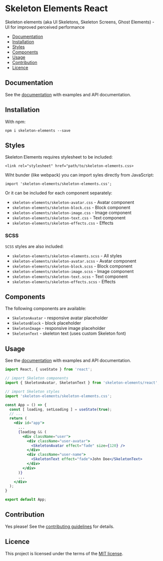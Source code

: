# Skeleton Elements React

Skeleton elements (aka UI Skeletons, Skeleton Screens, Ghost Elements) - UI for improved perceived performance

* [Documentation](#documentation)
* [Installation](#installation)
* [Styles](#styles)
* [Components](#components)
* [Usage](#usage)
* [Contribution](#contribution)
* [Licence](#licence)

## Documentation

See the [documentation]() with examples and API documentation.

## Installation

With npm:

```
npm i skeleton-elements --save
```

## Styles

Skeleton Elements requires stylesheet to be included:

```
<link rel="stylesheet" href="path/to/skeleton-elements.css>
```

Wiht bunder (like webpack) you can import syles directly from JavaScript:

```
import 'skeleton-elements/skeleton-elements.css';
```

Or it can be included for each component separately:

* `skeleton-elements/skeleton-avatar.css` - Avatar component
* `skeleton-elements/skeleton-block.css` - Block component
* `skeleton-elements/skeleton-image.css` - Image component
* `skeleton-elements/skeleton-text.css` - Text component
* `skeleton-elements/skeleton-effects.css` - Effects

### SCSS

`SCSS` styles are also included:

* `skeleton-elements/skeleton-elements.scss` - All styles
* `skeleton-elements/skeleton-avatar.scss` - Avatar component
* `skeleton-elements/skeleton-block.scss` - Block component
* `skeleton-elements/skeleton-image.scss` - Image component
* `skeleton-elements/skeleton-text.scss` - Text component
* `skeleton-elements/skeleton-effects.scss` - Effects

## Components

The following components are available:

* `SkeletonAvatar` - responsive avatar placeholder
* `SkeletonBlock` - block placeholder
* `SkeletonImage` - responsive image placeholder
* `SkeletonText` - skeleton text (uses custom Skeleton font)

## Usage

See the [documentation](https://skeleton-elements.dev/react/) with examples and API documentation.

```jsx
import React, { useState } from 'react';

// import Skeleton components
import { SkeletonAvatar, SkeletonText } from 'skeleton-elements/react';

// import Skeleton styles
import 'skeleton-elements/skeleton-elements.css';

const App = () => {
  const [ loading, setLoading ] = useState(true);
  // ...
  return (
    <div id="app">
      ...
      {loading && (
        <div className="user">
          <div className="user-avatar">
            <SkeletonAvatar effect="fade" size={120} />
          </div>
          <div className="user-name">
            <SkeletonText effect="fade">John Doe</SkeletonText>
          </div>
        </div>
      )}
      ...
    </div>
  );
}

export default App;
```

## Contribution

Yes please! See the [contributing guidelines](https://github.com/nolimits4web/skeleton-elements/blob/master/CONTRIBUTING.md) for details.

## Licence

This project is licensed under the terms of the [MIT license](https://github.com/nolimits4web/skeleton-elements/blob/master/LICENSE).
